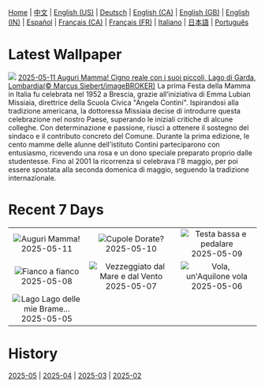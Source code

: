 [Home](../README.md) | [中文](zh-CN.md) | [English (US)](en-US.md) | [Deutsch](de-DE.md) | [English (CA)](en-CA.md) | [English (GB)](en-GB.md) | [English (IN)](en-IN.md) | [Español](es-ES.md) | [Français (CA)](fr-CA.md) | [Français (FR)](fr-FR.md) | [Italiano](it-IT.md) | [日本語](ja-JP.md) | [Português](pt-BR.md)

# Latest Wallpaper
![](https://www.bing.com/th?id=OHR.FestaDellaMammaCigni_IT-IT8623843601_UHD.jpg)
[2025-05-11 Auguri Mamma! Cigno reale con i suoi piccoli, Lago di Garda, Lombardia(© Marcus Siebert/imageBROKER)](https://www.bing.com/th?id=OHR.FestaDellaMammaCigni_IT-IT8623843601_UHD.jpg)
La prima Festa della Mamma in Italia fu celebrata nel 1952 a Brescia, grazie all’iniziativa di Emma Lubian Missiaia, direttrice della Scuola Civica "Angela Contini". Ispirandosi alla tradizione americana, la dottoressa Missiaia decise di introdurre questa celebrazione nel nostro Paese, superando le iniziali critiche di alcune colleghe. Con determinazione e passione, riuscì a ottenere il sostegno del sindaco e il contributo concreto del Comune. Durante la prima edizione, le cento mamme delle alunne dell’istituto Contini parteciparono con entusiasmo, ricevendo una rosa e un dono speciale preparato proprio dalle studentesse. Fino al 2001 la ricorrenza si celebrava l'8 maggio, per poi essere spostata alla seconda domenica di maggio, seguendo la tradizione internazionale.

# Recent 7 Days
|  |  |  |
|:---:|:---:|:---:|
| ![](https://www.bing.com/th?id=OHR.FestaDellaMammaCigni_IT-IT8623843601_400x240.jpg "Auguri Mamma!") 2025-05-11 | ![](https://www.bing.com/th?id=OHR.MinnesotaRotunda_IT-IT5434409102_400x240.jpg "Cupole Dorate?") 2025-05-10 | ![](https://www.bing.com/th?id=OHR.GiroItalia_IT-IT8486738014_400x240.jpg "Testa bassa e pedalare") 2025-05-09 |
| ![](https://www.bing.com/th?id=OHR.RhyoliteDonkeys_IT-IT8431105690_400x240.jpg "Fianco a fianco") 2025-05-08 | ![](https://www.bing.com/th?id=OHR.DunluceIreland_IT-IT8360348588_400x240.jpg "Vezzeggiato dal Mare e dal Vento") 2025-05-07 | ![](https://www.bing.com/th?id=OHR.FlyoverNamibia_IT-IT8197478549_400x240.jpg "Vola, un'Aquilone vola") 2025-05-06 |
| ![](https://www.bing.com/th?id=OHR.YohoNP_IT-IT2594814930_400x240.jpg "Lago Lago delle mie Brame...") 2025-05-05 |  |  |

# History
[2025-05](../archives/wallpaper/it-IT/w_2025_05.md) | [2025-04](../archives/wallpaper/it-IT/w_2025_04.md) | [2025-03](../archives/wallpaper/it-IT/w_2025_03.md) | [2025-02](../archives/wallpaper/it-IT/w_2025_02.md)
